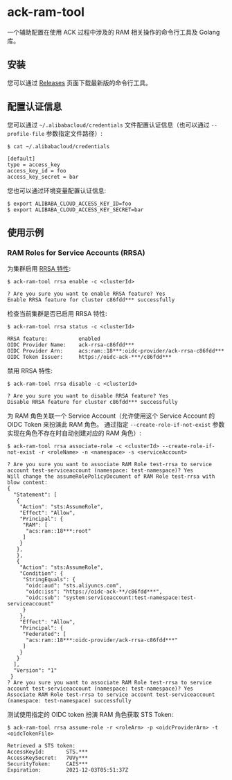 # ack-ram-tool

一个辅助配置在使用 ACK 过程中涉及的 RAM 相关操作的命令行工具及 Golang 库。


## 安装

您可以通过 [Releases](https://github.com/AliyunContainerService/ack-ram-tool/releases) 页面下载最新版的命令行工具。


## 配置认证信息

您可以通过 `~/.alibabacloud/credentials` 文件配置认证信息（也可以通过 `--profile-file` 参数指定文件路径）:

```
$ cat ~/.alibabacloud/credentials

[default]
type = access_key
access_key_id = foo
access_key_secret = bar
```

您也可以通过环境变量配置认证信息:

```
$ export ALIBABA_CLOUD_ACCESS_KEY_ID=foo
$ export ALIBABA_CLOUD_ACCESS_KEY_SECRET=bar
```

## 使用示例


### RAM Roles for Service Accounts (RRSA)

为集群启用 [RRSA 特性](https://www.alibabacloud.com/help/doc-detail/356611.html):

```
$ ack-ram-tool rrsa enable -c <clusterId>

? Are you sure you want to enable RRSA feature? Yes
Enable RRSA feature for cluster c86fdd*** successfully

```


检查当前集群是否已启用 RRSA 特性:

```
$ ack-ram-tool rrsa status -c <clusterId>

RRSA feature:          enabled
OIDC Provider Name:    ack-rrsa-c86fdd***
OIDC Provider Arn:     acs:ram::18***:oidc-provider/ack-rrsa-c86fdd***
OIDC Token Issuer:     https://oidc-ack-***/c86fdd***

```

禁用 RRSA 特性:

```
$ ack-ram-tool rrsa disable -c <clusterId>

? Are you sure you want to disable RRSA feature? Yes
Disable RRSA feature for cluster c86fdd*** successfully

```

为 RAM 角色关联一个 Service Account（允许使用这个 Service Account 的 OIDC Token 来扮演此 RAM 角色。
通过指定 ``--create-role-if-not-exist`` 参数实现在角色不存在时自动创建对应的 RAM 角色）:

```
$ ack-ram-tool rrsa associate-role -c <clusterId> --create-role-if-not-exist -r <roleName> -n <namespace> -s <serviceAccount>

? Are you sure you want to associate RAM Role test-rrsa to service account test-serviceaccount (namespace: test-namespace)? Yes
Will change the assumeRolePolicyDocument of RAM Role test-rrsa with blow content:
{
  "Statement": [
   {
    "Action": "sts:AssumeRole",
    "Effect": "Allow",
    "Principal": {
     "RAM": [
      "acs:ram::18***:root"
     ]
    }
   },
   },
   {
    "Action": "sts:AssumeRole",
    "Condition": {
     "StringEquals": {
      "oidc:aud": "sts.aliyuncs.com",
      "oidc:iss": "https://oidc-ack-**/c86fdd***",
      "oidc:sub": "system:serviceaccount:test-namespace:test-serviceaccount"
     }
    },
    "Effect": "Allow",
    "Principal": {
     "Federated": [
      "acs:ram::18***:oidc-provider/ack-rrsa-c86fdd***"
     ]
    }
   }
  ],
  "Version": "1"
 }
? Are you sure you want to associate RAM Role test-rrsa to service account test-serviceaccount (namespace: test-namespace)? Yes
Associate RAM Role test-rrsa to service account test-serviceaccount (namespace: test-namespace) successfully

```

测试使用指定的 OIDC token 扮演 RAM 角色获取 STS Token:

```
$ ack-ram-tool rrsa assume-role -r <roleArn> -p <oidcProviderArn> -t <oidcTokenFile>

Retrieved a STS token:
AccessKeyId:       STS.***
AccessKeySecret:   7UVy***
SecurityToken:     CAIS***
Expiration:        2021-12-03T05:51:37Z

```
